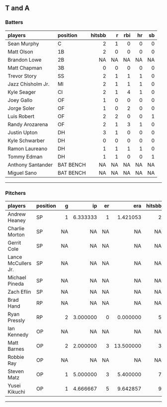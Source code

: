 ## T and A

### Batters

 
|players           |position  | hitsbb|  r| rbi| hr| sb| 
|:-----------------|:---------|------:|--:|---:|--:|--:| 
|Sean Murphy       |C         |      2|  1|   0|  0|  0| 
|Matt Olson        |1B        |      2|  0|   0|  0|  0| 
|Brandon Lowe      |2B        |     NA| NA|  NA| NA| NA| 
|Matt Chapman      |3B        |      0|  0|   0|  0|  0| 
|Trevor Story      |SS        |      2|  1|   1|  1|  0| 
|Jazz Chisholm Jr. |MI        |      2|  1|   1|  1|  0| 
|Kyle Seager       |CI        |      2|  1|   4|  1|  0| 
|Joey Gallo        |OF        |      1|  0|   0|  0|  0| 
|Jorge Soler       |OF        |      1|  0|   2|  0|  0| 
|Luis Robert       |OF        |      2|  2|   0|  0|  1| 
|Randy Arozarena   |OF        |      2|  1|   3|  1|  0| 
|Justin Upton      |DH        |      3|  1|   0|  0|  0| 
|Kyle Schwarber    |DH        |      0|  0|   0|  0|  0| 
|Ramon Laureano    |DH        |      1|  1|   1|  1|  0| 
|Tommy Edman       |DH        |      1|  1|   0|  0|  1| 
|Anthony Santander |BAT BENCH |     NA| NA|  NA| NA| NA| 
|Miguel Sano       |BAT BENCH |     NA| NA|  NA| NA| NA| 


* * *

### Pitchers

 
|players             |position |  g|       ip| er|       era| hitsbb|      whip| so|  w| sv| 
|:-------------------|:--------|--:|--------:|--:|---------:|------:|---------:|--:|--:|--:| 
|Andrew Heaney       |SP       |  1| 6.333333|  1|  1.421053|      2| 0.3157895| 10|  0|  0| 
|Charlie Morton      |SP       | NA|       NA| NA|        NA|     NA|        NA| NA| NA| NA| 
|Gerrit Cole         |SP       | NA|       NA| NA|        NA|     NA|        NA| NA| NA| NA| 
|Lance McCullers Jr. |SP       | NA|       NA| NA|        NA|     NA|        NA| NA| NA| NA| 
|Michael Pineda      |SP       | NA|       NA| NA|        NA|     NA|        NA| NA| NA| NA| 
|Zach Eflin          |SP       | NA|       NA| NA|        NA|     NA|        NA| NA| NA| NA| 
|Brad Hand           |RP       | NA|       NA| NA|        NA|     NA|        NA| NA| NA| NA| 
|Ryan Pressly        |RP       |  2| 3.000000|  0|  0.000000|      5| 1.6666667|  5|  1|  0| 
|Ian Kennedy         |OP       | NA|       NA| NA|        NA|     NA|        NA| NA| NA| NA| 
|Matt Barnes         |OP       |  2| 2.000000|  3| 13.500000|      3| 1.5000000|  2|  0|  0| 
|Robbie Ray          |OP       | NA|       NA| NA|        NA|     NA|        NA| NA| NA| NA| 
|Steven Matz         |OP       |  1| 5.000000|  3|  5.400000|      7| 1.4000000|  7|  1|  0| 
|Yusei Kikuchi       |OP       |  1| 4.666667|  5|  9.642857|      9| 1.9285714|  1|  0|  0| 


* * *


